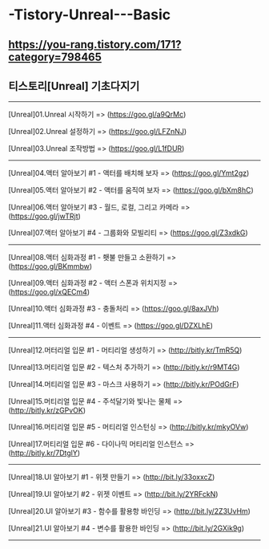 # -Tistory-Unreal---Basic

https://you-rang.tistory.com/171?category=798465
-----------------------------------

## 티스토리[Unreal] 기초다지기

-----------------------------------

[Unreal]01.Unreal 시작하기 => (https://goo.gl/a9QrMc)

[Unreal]02.Unreal 설정하기 => (https://goo.gl/LFZnNJ)

[Unreal]03.Unreal 조작방법 => (https://goo.gl/L1fDUR)

-----------------------------------

[Unreal]04.액터 알아보기 #1 - 액터를 배치해 보자 => (https://goo.gl/Ymt2gz)

[Unreal]05.액터 알아보기 #2 - 액터를 움직여 보자 => (https://goo.gl/bXm8hC)

[Unreal]06.액터 알아보기 #3 - 월드, 로컬, 그리고 카메라 => (https://goo.gl/jwTRjt)

[Unreal]07.액터 알아보기 #4 - 그룹화와 모빌리티 => (https://goo.gl/Z3xdkG)

-----------------------------------

[Unreal]08.액터 심화과정 #1 - 횃불 만들고 소환하기 => (https://goo.gl/BKmmbw)

[Unreal]09.액터 심화과정 #2 - 액터 스폰과 위치지정 => (https://goo.gl/xQECm4)

[Unreal]10.액터 심화과정 #3 - 충돌처리 => (https://goo.gl/8axJVh)

[Unreal]11.액터 심화과정 #4 - 이벤트 => (https://goo.gl/DZXLhE)

-----------------------------------

[Unreal]12.머터리얼 입문 #1 - 머티리얼 생성하기 => (http://bitly.kr/TmR5Q) 

[Unreal]13.머티리얼 입문 #2 - 텍스처 추가하기 => (http://bitly.kr/r9MT4G)

[Unreal]14.머티리얼 입문 #3 - 마스크 사용하기 => (http://bitly.kr/POdGrF)

[Unreal]15.머티리얼 입문 #4 - 주석달기와 빛나는 물체 => (http://bitly.kr/zGPvOK)

[Unreal]16.머티리얼 입문 #5 - 머티리얼 인스턴싱 => (http://bitly.kr/mkyOVw)

[Unreal]17.머티리얼 입문 #6 - 다이나믹 머티리얼 인스턴스 => (http://bitly.kr/7DtglY)

-----------------------------------

[Unreal]18.UI 알아보기 #1 - 위젯 만들기 => (http://bit.ly/33oxxcZ)

[Unreal]19.UI 알아보기 #2 - 위젯 이벤트 => (http://bit.ly/2YRFckN)

[Unreal]20.UI 알아보기 #3 - 함수를 활용항 바인딩 => (http://bit.ly/2Z3UvHm)

[Unreal]21.UI 알아보기 #4 - 변수를 활용한 바인딩 => (http://bit.ly/2GXik9g)

-----------------------------------

